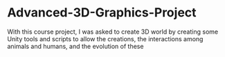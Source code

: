 # Advanced-3D-Graphics-Project
With this course project, I was asked to create 3D world by creating some Unity tools and scripts to allow the creations, the interactions among animals and humans, and the evolution of these
